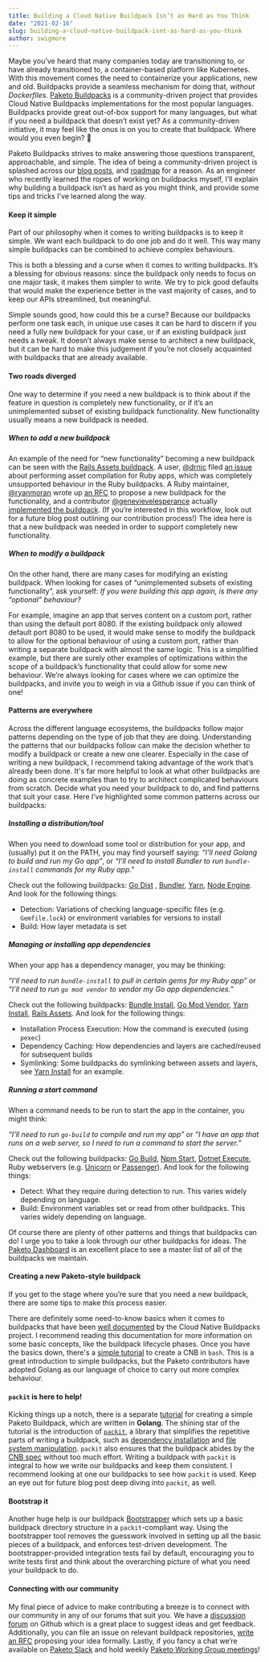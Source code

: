 ```yaml
---
title: Building a Cloud Native Buildpack Isn’t as Hard as You Think
date: "2021-02-16"
slug: building-a-cloud-native-buildpack-isnt-as-hard-as-you-think
author: swigmore
---
```

Maybe you’ve heard that many companies today are transitioning to, or have already transitioned to, a container-based platform like Kubernetes. With this movement comes the need to containerize your applications, new and old. Buildpacks provide a seamless mechanism for doing that, *without Dockerfiles.* [Paketo Buildpacks](https://paketo.io) is a community-driven project that provides Cloud Native Buildpacks implementations for the most popular languages. Buildpacks provide great out-of-box support for many languages, but what if you need a buildpack that doesn’t exist yet? As a community-driven initiative, it may feel like the onus is on you to create that buildpack. Where would you even begin? 🤯

Paketo Buildpacks strives to make answering those questions transparent, approachable, and simple. The idea of being a community-driven project is splashed across our [blog posts](/posts/get-to-know-paketo-buildpacks), and [roadmap](/posts/2021-roadmap) for a reason. As an engineer who recently learned the ropes of working on buildpacks myself, I’ll explain why building a buildpack isn’t as hard as you might think, and provide some tips and tricks I've learned along the way.

#### **Keep it simple**

Part of our philosophy when it comes to writing buildpacks is to keep it simple. We want each buildpack to do one job and do it well. This way many simple buildpacks can be combined to achieve complex behaviours. 

This is both a blessing and a curse when it comes to writing buildpacks. It’s a blessing for obvious reasons: since the buildpack only needs to focus on one major task, it makes them simpler to write. We try to pick good defaults that would make the experience better in the vast majority of cases, and to keep our APIs streamlined, but meaningful.

Simple sounds good, how could this be a curse? 
Because our buildpacks perform one task each, in unique use cases it can be hard to discern if you need a fully new buildpack for your case, or if an existing buildpack just needs a tweak. It doesn’t always make sense to architect a new buildpack, but it can be hard to make this judgement if you’re not closely acquainted with buildpacks that are already available.

#### Two roads diverged

One way to determine if you need a new buildpack is to think about if the feature in question is completely new functionality, or if it’s an unimplemented subset of existing buildpack functionality. New functionality usually means a new buildpack is needed.

##### When to add a new buildpack
An example of the need for “new functionality” becoming a new buildpack can be seen with the [Rails Assets buildpack](https://github.com/paketo-buildpacks/rails-assets). A user, [@drnic](https://github.com/drnic) filed [an issue](https://github.com/paketo-buildpacks/ruby/issues/470) about performing asset compilation for Ruby apps, which was completely unsupported behaviour in the Ruby buildpacks. A Ruby maintainer, [@ryanmoran](https://github.com/ryanmoran) wrote up [an RFC](https://github.com/paketo-buildpacks/ruby/pull/475) to propose a new buildpack for the functionality, and a contributor [@genevievelesperance](https://github.com/genevieve) actually [implemented the buildpack](https://github.com/genevieve/rails-assets). (If you’re interested in this workflow, look out for a future blog post outlining our contribution process!) The idea here is that a new buildpack was needed in order to support completely new functionality.

##### When to modify a buildpack
On the other hand, there are many cases for modifying an existing buildpack. When looking for cases of “unimplemented subsets of existing functionality”, ask yourself: *If you were building this app again, is there any “optional” behaviour?*

For example, imagine an app that serves content on a custom port, rather than using the default port 8080. If the existing buildpack only allowed default port 8080 to be used, it would make sense to modify the buildpack to allow for the optional behaviour of using a custom port, rather than writing a separate buildpack with almost the same logic. This is a simplified example, but there are surely other examples of optimizations within the scope of a buildpack’s functionality that could allow for some new behaviour. We’re always looking for cases where we can optimize the buildpacks, and invite you to weigh in via a Github issue if you can think of one!

#### Patterns are everywhere

Across the different language ecosystems, the buildpacks follow major patterns depending on the type of job that they are doing. Understanding the patterns that our buildpacks follow can make the decision whether to modify a buildpack or create a new one clearer. Especially in the case of writing a new buildpack, I recommend taking advantage of the work that’s already been done. It's far more helpful to look at what other buildpacks are doing as concrete examples than to try to architect complicated behaviours from scratch. Decide what you need your buildpack to do, and find patterns that suit your case. Here I’ve highlighted some common patterns across our buildpacks:

##### Installing a distribution/tool

When you need to download some tool or distribution for your app, and (usually) put it on the PATH, you may find yourself saying:
*“I'll need Golang to build and run my Go app”*, or
*“I'll need to install Bundler to run `bundle-install` commands for my Ruby app."*

Check out the following buildpacks: [Go Dist](https://github.com/paketo-buildpacks/go-dist) , [Bundler](https://github.com/paketo-buildpacks/bundler), [Yarn](https://github.com/paketo-buildpacks/yarn), [Node Engine](https://github.com/paketo-buildpacks/node-engine). And look for the following things:

* Detection: Variations of checking language-specific files (e.g. `Gemfile.lock`) or environment variables for versions to install
* Build: How layer metadata is set

##### Managing or installing app dependencies

When your app has a dependency manager, you may be thinking:

*“I'll need to run `bundle-install` to pull in certain gems for my Ruby app”* or 
*“I'll need to run `go mod vendor` to vendor my Go app dependencies.”*

Check out the following buildpacks: [Bundle Install](https://github.com/paketo-buildpacks/bundle-install), [Go Mod Vendor](https://github.com/paketo-buildpacks/go-mod-vendor), [Yarn Install](https://github.com/paketo-buildpacks/yarn-install), [Rails Assets](https://github.com/paketo-buildpacks/rails-assets). And look for the following things:

* Installation Process Execution: How the command is executed (using `pexec`)
* Dependency Caching: How dependencies and layers are cached/reused for subsequent builds
* Symlinking: Some buildpacks do symlinking between assets and layers, see [Yarn Install](https://github.com/paketo-buildpacks/yarn-install) for an example.

##### Running a start command

When a command needs to be run to start the app in the container, you might think:

*“I'll need to run `go-build` to compile and run my app”* or
*“I have an app that runs on a web server, so I need to run a command to start the server.”*

Check out the following buildpacks: [Go Build](https://github.com/paketo-buildpacks/go-build), [Npm Start](https://github.com/paketo-buildpacks/npm-start), [Dotnet Execute](https://github.com/paketo-buildpacks/dotnet-execute), Ruby webservers (e.g. [Unicorn](https://github.com/paketo-buildpacks/unicorn) or [Passenger](https://github.com/paketo-buildpacks/passenger)). And look for the following things:

* Detect: What they require during detection to run. This varies widely depending on language.
* Build: Environment variables set or read from other buildpacks. This varies widely depending on language.

Of course there are plenty of other patterns and things that buildpacks can do! I urge you to take a look through our other buildpacks for ideas. The [Paketo Dashboard](https://dashboard.paketo.io/) is an excellent place to see a master list of all of the buildpacks we maintain.


#### **Creating a new Paketo-style buildpack**

If you get to the stage where you’re sure that you need a new buildpack, there are some tips to make this process easier.

There are definitely some need-to-know basics when it comes to buildpacks that have been [well documented](https://buildpacks.io/docs/concepts/) by the Cloud Native Buildpacks project. I recommend reading this documentation for more information on some basic concepts, like the buildpack lifecycle phases. Once you have the basics down, there's a [simple tutorial](https://buildpacks.io/docs/buildpack-author-guide/create-buildpack/) to create a CNB in `bash`. This is a great introduction to simple buildpacks, but the Paketo contributors have adopted Golang as our language of choice to carry out more complex behaviour.

#### `packit` is here to help!

Kicking things up a notch, there is a separate [tutorial](https://paketo.io/docs/tutorials/create-paketo-buildpack/) for creating a simple Paketo Buildpack, which are written in **Golang**. The shining star of the tutorial is the introduction of [`packit`](https://github.com/paketo-buildpacks/packit), a library that simplifies the repetitive parts of writing a buildpack, such as [dependency installation](https://github.com/paketo-buildpacks/packit/blob/main/postal) and [file system manipulation](https://github.com/paketo-buildpacks/packit/blob/main/fs). `packit` also ensures that the buildpack abides by the [CNB spec](https://github.com/buildpacks/spec) without too much effort. Writing a buildpack with `packit` is integral to how we write our buildpacks and keep them consistent. I recommend looking at one our buildpacks to see how `packit` is used. Keep an eye out for future blog post deep diving into `packit`, as well.

#### Bootstrap it

Another huge help is our buildpack [Bootstrapper](https://github.com/paketo-community/bootstrapper) which sets up a basic buildpack directory structure in a `packit`-compliant way. Using the bootstrapper tool removes the guesswork involved in setting up all the basic pieces of a buildpack, and enforces test-driven development. The bootstrapper-provided integration tests fail by default, encouraging you to write tests first and think about the overarching picture of what you need your buildpack to do.

#### Connecting with our community
My final piece of advice to make contributing a breeze is to connect with our community in any of our forums that suit you. We have a [discussion forum](http://github.com/paketo-buildpacks/feedback/discussions) on Github which is a great place to suggest ideas and get feedback. Additionally, you can file an issue on relevant buildpack repositories, [write an RFC](https://github.com/paketo-buildpacks/rfcs) proposing your idea formally. Lastly, if you fancy a chat we’re available on [Paketo Slack](https://slack.paketo.io) and hold weekly [Paketo Working Group meetings](https://github.com/paketo-buildpacks/community#working-group-meetings)!
